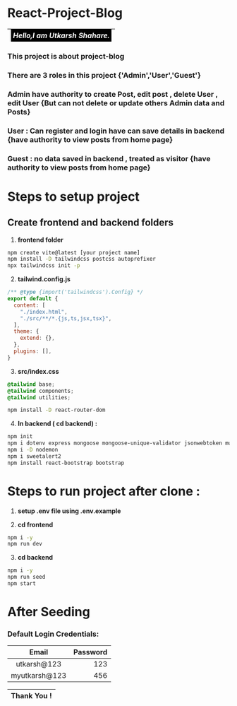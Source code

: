 # React-Project-Blog

|<span style="color:white;background:black;padding:0.3rem"> <em> Hello,I am Utkarsh Shahare.</em> </span> |
|           ---: |
### This project is about project-blog
### There are 3 roles in this project {'Admin','User','Guest'}
### Admin have authority to create Post, edit post , delete User , edit User {But can not delete or update others Admin data and Posts}
### User : Can register and login have can save details in backend {have authority to view posts from home page}
### Guest : no data saved in backend , treated as visitor {have authority to view posts from home page}


# Steps to setup  project

## Create frontend and backend folders


1. **frontend folder**

```bash
npm create vite@latest [your project name]
npm install -D tailwindcss postcss autoprefixer
npx tailwindcss init -p
```

2. **tailwind.config.js**
```js
/** @type {import('tailwindcss').Config} */
export default {
  content: [
    "./index.html",
    "./src/**/*.{js,ts,jsx,tsx}",
  ],
  theme: {
    extend: {},
  },
  plugins: [],
}
```

3. **src/index.css**
```css
@tailwind base;
@tailwind components;
@tailwind utilities;
```

```bash
npm install -D react-router-dom
```


4. **In backend ( cd backend) :**

```bash
npm init
npm i dotenv express mongoose mongoose-unique-validator jsonwebtoken multer uuid express-validator bcryptjs
npm i -D nodemon
npm i sweetalert2
npm install react-bootstrap bootstrap
```

# Steps to run project after clone :
1. **setup .env file using .env.example**

2. **cd frontend**
  ```bash
  npm i -y
  npm run dev
  ```
3. **cd backend**
  ```bash
  npm i -y
  npm run seed
  npm start
  ```

# After Seeding

### Default Login Credentials:


| Email | Password  |
|    :----:   |          ---: |
| utkarsh@123       |123  |
 | myutkarsh@123       | 456    |


 | **Thank You !**  |
|         ---: |